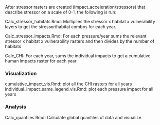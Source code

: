 After stressor rasters are created (impact_acceleration/stressors) that describe stressor on a scale of 0-1,
the following is run:
  
Calc_stressor_habitats.Rmd: Multiplies the stressor x habitat x vulnerability layers to get the 
  stressor/habitat combos for each year.
  
Calc_stressor_impacts.Rmd: For each pressure/year sums the relevant stressor x habitat x vulnerability rasters and then 
   divides by the number of habitats
   
Calc_CHI: For each year, sums the individual impacts to get a cumulative human impacts raster for each year 


### Visualization
cumulative_impact_vis.Rmd: plot all the CHI rasters for all years
individual_impact_same_legend_vis.Rmd: plot each pressure impact for all years

### Analysis
Calc_quantiles.Rmd: Calculate global quantiles of data and visualize

